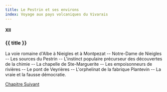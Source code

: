 ```yaml
---
title: Le Pestrin et ses environs
index: Voyage aux pays volcaniques du Vivarais
---
```


#### XII

### {{ title }}

<div id="tltr">

La voie romaine d'Albe à Nieigles et à Montpezat -- Notre-Dame de Nieigles --
Les sources du Pestrin -- L'instinct populaire précurseur des découvertes de la
chimie -- La chapelle de Ste-Marguerite -- Les empoisonneurs de rivières -- Le
pont de Veyrières -- L'orphelinat de la fabrique Plantevin -- La vraie et la
fausse démocratie.

</div>

<div id="next">

[Chapitre Suivant](13.html)

</div>
